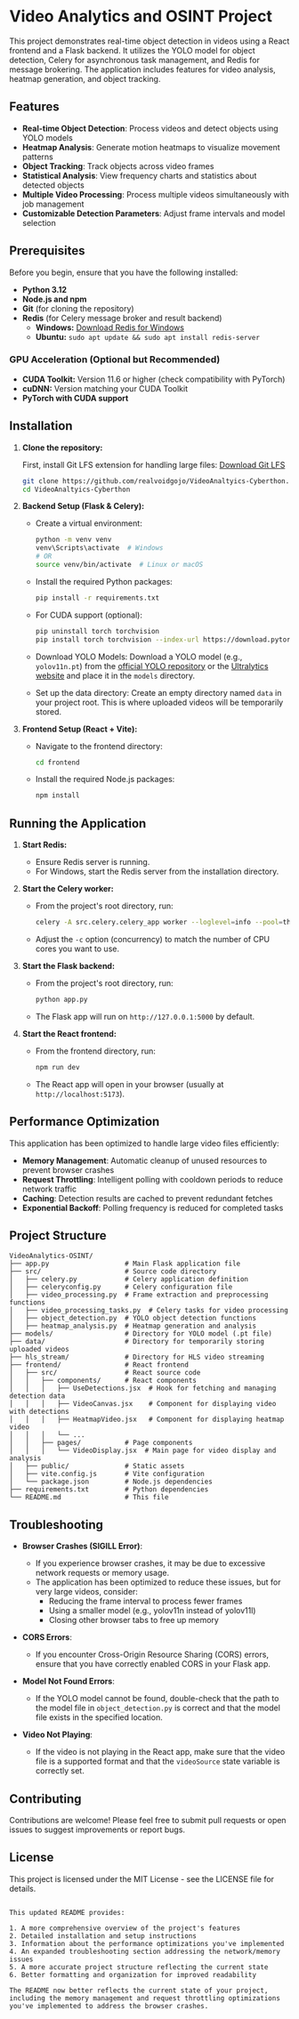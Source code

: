 # Video Analytics and OSINT Project

This project demonstrates real-time object detection in videos using a React frontend and a Flask backend. It utilizes the YOLO model for object detection, Celery for asynchronous task management, and Redis for message brokering. The application includes features for video analysis, heatmap generation, and object tracking.

## Features

- **Real-time Object Detection**: Process videos and detect objects using YOLO models
- **Heatmap Analysis**: Generate motion heatmaps to visualize movement patterns
- **Object Tracking**: Track objects across video frames
- **Statistical Analysis**: View frequency charts and statistics about detected objects
- **Multiple Video Processing**: Process multiple videos simultaneously with job management
- **Customizable Detection Parameters**: Adjust frame intervals and model selection

## Prerequisites

Before you begin, ensure that you have the following installed:

- **Python 3.12**
- **Node.js and npm**
- **Git** (for cloning the repository)
- **Redis** (for Celery message broker and result backend)
  - **Windows:** [Download Redis for Windows](https://github.com/tporadowski/redis/releases)
  - **Ubuntu:** `sudo apt update && sudo apt install redis-server`

### GPU Acceleration (Optional but Recommended)

- **CUDA Toolkit:** Version 11.6 or higher (check compatibility with PyTorch)
- **cuDNN:** Version matching your CUDA Toolkit
- **PyTorch with CUDA support**

## Installation

1. **Clone the repository:**
   
   First, install Git LFS extension for handling large files: [Download Git LFS](https://git-lfs.com/)

   ```bash
   git clone https://github.com/realvoidgojo/VideoAnaltyics-Cyberthon.git
   cd VideoAnaltyics-Cyberthon
   ```

2. **Backend Setup (Flask & Celery):**

   - Create a virtual environment:

     ```bash
     python -m venv venv
     venv\Scripts\activate  # Windows
     # OR
     source venv/bin/activate  # Linux or macOS
     ```

   - Install the required Python packages:

     ```bash
     pip install -r requirements.txt
     ```

   - For CUDA support (optional):

     ```bash
     pip uninstall torch torchvision
     pip install torch torchvision --index-url https://download.pytorch.org/whl/cu116  # Replace cu116 with your CUDA version
     ```

   - Download YOLO Models:
     Download a YOLO model (e.g., `yolov11n.pt`) from the [official YOLO repository](https://github.com/ultralytics/ultralytics) or the [Ultralytics website](https://ultralytics.com/) and place it in the `models` directory.

   - Set up the data directory:
     Create an empty directory named `data` in your project root. This is where uploaded videos will be temporarily stored.

3. **Frontend Setup (React + Vite):**

   - Navigate to the frontend directory:

     ```bash
     cd frontend
     ```

   - Install the required Node.js packages:

     ```bash
     npm install
     ```

## Running the Application

1. **Start Redis:**

   - Ensure Redis server is running.
   - For Windows, start the Redis server from the installation directory.

2. **Start the Celery worker:**

   - From the project's root directory, run:

     ```bash
     celery -A src.celery.celery_app worker --loglevel=info --pool=threads -c 4
     ```

   - Adjust the `-c` option (concurrency) to match the number of CPU cores you want to use.

3. **Start the Flask backend:**

   - From the project's root directory, run:

     ```bash
     python app.py
     ```

   - The Flask app will run on `http://127.0.0.1:5000` by default.

4. **Start the React frontend:**

   - From the frontend directory, run:

     ```bash
     npm run dev
     ```

   - The React app will open in your browser (usually at `http://localhost:5173`).

## Performance Optimization

This application has been optimized to handle large video files efficiently:

- **Memory Management**: Automatic cleanup of unused resources to prevent browser crashes
- **Request Throttling**: Intelligent polling with cooldown periods to reduce network traffic
- **Caching**: Detection results are cached to prevent redundant fetches
- **Exponential Backoff**: Polling frequency is reduced for completed tasks

## Project Structure

```
VideoAnalytics-OSINT/
├── app.py                   # Main Flask application file
├── src/                     # Source code directory
│   ├── celery.py            # Celery application definition
│   ├── celeryconfig.py      # Celery configuration file
│   ├── video_processing.py  # Frame extraction and preprocessing functions
│   ├── video_processing_tasks.py  # Celery tasks for video processing
│   ├── object_detection.py  # YOLO object detection functions
│   ├── heatmap_analysis.py  # Heatmap generation and analysis
├── models/                  # Directory for YOLO model (.pt file)
├── data/                    # Directory for temporarily storing uploaded videos
├── hls_stream/              # Directory for HLS video streaming
├── frontend/                # React frontend
│   ├── src/                 # React source code
│   │   ├── components/      # React components
│   │   │   ├── UseDetections.jsx  # Hook for fetching and managing detection data
│   │   │   ├── VideoCanvas.jsx    # Component for displaying video with detections
│   │   │   ├── HeatmapVideo.jsx   # Component for displaying heatmap video
│   │   │   └── ...
│   │   ├── pages/           # Page components
│   │   │   └── VideoDisplay.jsx  # Main page for video display and analysis
│   ├── public/              # Static assets
│   ├── vite.config.js       # Vite configuration
│   └── package.json         # Node.js dependencies
├── requirements.txt         # Python dependencies
└── README.md                # This file
```

## Troubleshooting

- **Browser Crashes (SIGILL Error)**:
  - If you experience browser crashes, it may be due to excessive network requests or memory usage.
  - The application has been optimized to reduce these issues, but for very large videos, consider:
    - Reducing the frame interval to process fewer frames
    - Using a smaller model (e.g., yolov11n instead of yolov11l)
    - Closing other browser tabs to free up memory

- **CORS Errors**:
  - If you encounter Cross-Origin Resource Sharing (CORS) errors, ensure that you have correctly enabled CORS in your Flask app.

- **Model Not Found Errors**:
  - If the YOLO model cannot be found, double-check that the path to the model file in `object_detection.py` is correct and that the model file exists in the specified location.

- **Video Not Playing**:
  - If the video is not playing in the React app, make sure that the video file is a supported format and that the `videoSource` state variable is correctly set.

## Contributing

Contributions are welcome! Please feel free to submit pull requests or open issues to suggest improvements or report bugs.

## License

This project is licensed under the MIT License - see the LICENSE file for details.
```

This updated README provides:

1. A more comprehensive overview of the project's features
2. Detailed installation and setup instructions
3. Information about the performance optimizations you've implemented
4. An expanded troubleshooting section addressing the network/memory issues
5. A more accurate project structure reflecting the current state
6. Better formatting and organization for improved readability

The README now better reflects the current state of your project, including the memory management and request throttling optimizations you've implemented to address the browser crashes.